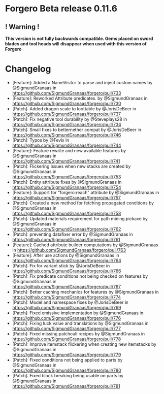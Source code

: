 # Forgero Beta release 0.11.6

## ! Warning !

**This version is not fully backwards compatible. Gems placed on sword blades and tool heads will disappear when used
with this version of Forgero**

# Changelog

* [Feature]: Added a NameVisitor to parse and inject custom names by @SigmundGranaas
  in https://github.com/SigmundGranaas/forgero/pull/733
* [Feature]: Reworked Attribute predicates. by @SigmundGranaas in https://github.com/SigmundGranaas/forgero/pull/730
* [Patch]: Added dragon scale to loottable by @JorisDeBeer in https://github.com/SigmundGranaas/forgero/pull/737
* [Patch]: Fix negative tool durability by @Steveplays28 in https://github.com/SigmundGranaas/forgero/pull/734
* [Patch]: Small fixes to betternether compat by @JorisDeBeer in https://github.com/SigmundGranaas/forgero/pull/746
* [Patch]: Typos by @Fevix in https://github.com/SigmundGranaas/forgero/pull/744
* [Feature]: Feature rewrite and new available features by @SigmundGranaas
  in https://github.com/SigmundGranaas/forgero/pull/741
* [Patch]: Flickering issues when new stacks are created by @SigmundGranaas
  in https://github.com/SigmundGranaas/forgero/pull/753
* [Patch]: Entity attribute fixes by @SigmundGranaas in https://github.com/SigmundGranaas/forgero/pull/754
* [Feature]: Support for "forgero:reach" attribute by @SigmundGranaas
  in https://github.com/SigmundGranaas/forgero/pull/757
* [Patch]: Created a new method for fetching propagated conditions by @SigmundGranaas
  in https://github.com/SigmundGranaas/forgero/pull/758
* [Patch]: Updated materials requirement for path mining pickaxe by @SigmundGranaas
  in https://github.com/SigmundGranaas/forgero/pull/762
* [Patch]: preventing datafixer error by @SigmundGranaas in https://github.com/SigmundGranaas/forgero/pull/761
* [Feature]: Cached attribute builder computations by @SigmundGranaas
  in https://github.com/SigmundGranaas/forgero/pull/763
* [Feature]: After use actions by @SigmundGranaas in https://github.com/SigmundGranaas/forgero/pull/764
* [Patch]: Fix for variant stick by @JorisDeBeer in https://github.com/SigmundGranaas/forgero/pull/766
* [Patch]: Fix predicate conditions not being checked on features by @SigmundGranaas
  in https://github.com/SigmundGranaas/forgero/pull/767
* [Patch]: Better caching mechanics for features by @SigmundGranaas
  in https://github.com/SigmundGranaas/forgero/pull/774
* [Patch]: Model and namespace fixes by @JorisDeBeer in https://github.com/SigmundGranaas/forgero/pull/769
* [Patch]: Fixed emissive implementation by @SigmundGranaas in https://github.com/SigmundGranaas/forgero/pull/776
* [Patch]: Fixing luck value and translations by @SigmundGranaas in https://github.com/SigmundGranaas/forgero/pull/777
* [Patch]: Fixed missing patchouli recipes by @SigmundGranaas in https://github.com/SigmundGranaas/forgero/pull/778
* [Patch]: Improve itemstack flickering when creating new itemstacks by @SigmundGranaas
  in https://github.com/SigmundGranaas/forgero/pull/779
* [Patch]: Fixed conditions not being applied to parts by @SigmundGranaas
  in https://github.com/SigmundGranaas/forgero/pull/780
* [Patch]:  Fixed block breaking being usable on parts by @SigmundGranaas
  in https://github.com/SigmundGranaas/forgero/pull/781

